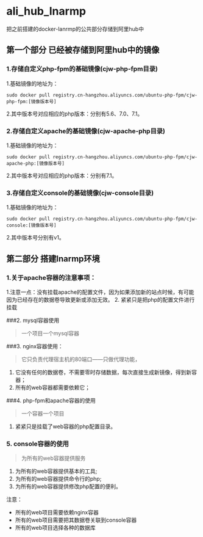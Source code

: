 # ali_hub_lnarmp
把之前搭建的docker-lanrmp的公共部分存储到阿里hub中

## 第一个部分 已经被存储到阿里hub中的镜像

### 1.存储自定义php-fpm的基础镜像(cjw-php-fpm目录)

1.基础镜像的地址为：
```
sudo docker pull registry.cn-hangzhou.aliyuncs.com/ubuntu-php-fpm/cjw-php-fpm:[镜像版本号]
```
2.其中版本号对应相应的php版本：分别有5.6、7.0、7.1。
### 2.存储自定义apache的基础镜像(cjw-apache-php目录)

1.基础镜像的地址为：
```
sudo docker pull registry.cn-hangzhou.aliyuncs.com/ubuntu-php-fpm/cjw-apache-php:[镜像版本号]
```
2.其中版本号对应相应的php版本：分别有7.1。
### 3.存储自定义console的基础镜像(cjw-console目录)
1.基础镜像的地址为：
```
sudo docker pull registry.cn-hangzhou.aliyuncs.com/ubuntu-php-fpm/cjw-console:[镜像版本号]
```
2.其中版本号分别有v1。

## 第二部分 搭建lnarmp环境

### 1.关于apache容器的注意事项：
1.注意一点：没有挂载apache的配置文件，因为如果添加新的站点时候，有可能因为已经存在的数据卷导致更新或添加无效。
2. 紧紧只是把php的配置文件进行挂载

###2. mysql容器使用
> 一个项目一个mysql容器

###3. nginx容器使用：
> 它只负责代理宿主机的80端口——只做代理功能，

1. 它没有任何的数据卷，不需要零时存储数据，每次直接生成新镜像，得到新容器；
2. 所有的web容器都需要依赖它；

###4. php-fpm和apache容器的使用
> 一个容器一个项目

1. 紧紧只是挂载了web容器的php配置目录。

### 5. console容器的使用
> 为所有的web容器提供服务

1. 为所有的web容器提供基本的工具;
2. 为所有的web容器提供命令行的php;
3. 为所有的web容器提供修改php配置的便利。

注意：
 
 * 所有的web项目需要依赖nginx容器
 * 所有的web项目需要把其数据卷关联到console容器
 * 所有的web项目选择各种的数据库

